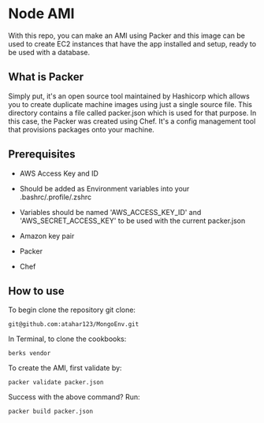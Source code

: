# Node AMI

With this repo, you can make an AMI using Packer and this image can be used to create EC2 instances that have the app installed and setup, ready to be used with a database.


## What is Packer
Simply put, it's an open source tool maintained by Hashicorp which allows you to create duplicate machine images using just a single source file. This directory contains a file called packer.json which is used for that purpose. In this case, the Packer was created using Chef. It's a config management tool that provisions packages onto your machine.

## Prerequisites
- AWS Access Key and ID

- Should be added as Environment variables into your .bashrc/.profile/.zshrc

- Variables should be named 'AWS_ACCESS_KEY_ID' and 'AWS_SECRET_ACCESS_KEY' to be used with the current packer.json

- Amazon key pair

- Packer

- Chef

## How to use
To begin clone the repository git clone:
```
git@github.com:atahar123/MongoEnv.git
```

In Terminal, to clone the cookbooks:
```
berks vendor
```

To create the AMI, first validate by:
```
packer validate packer.json
```

Success with the above command? Run:
```
packer build packer.json
```

